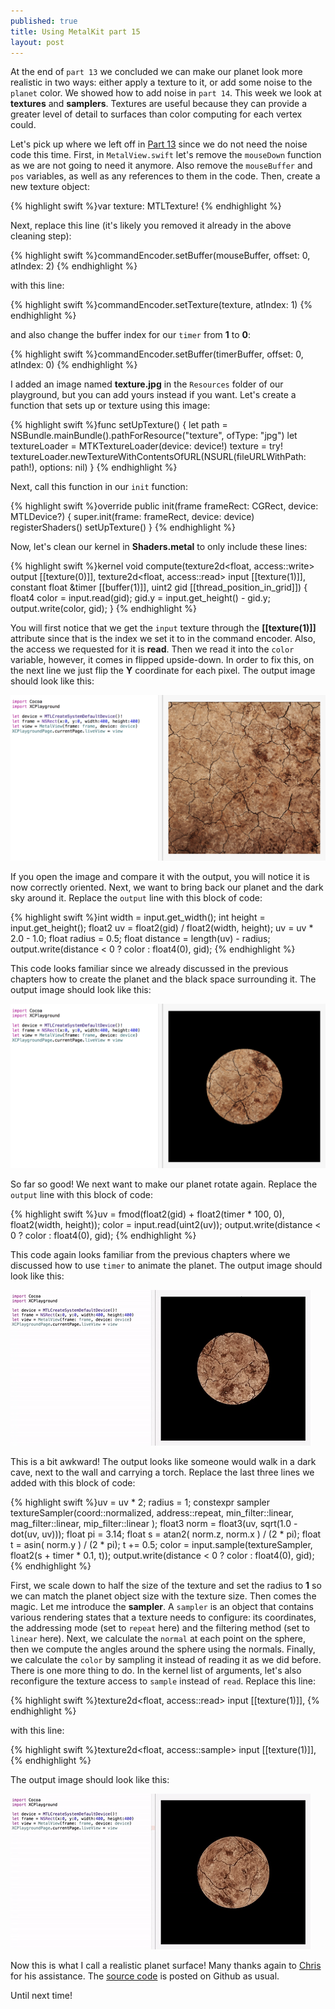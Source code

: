 ```yaml
---
published: true
title: Using MetalKit part 15
layout: post
---
```

At the end of `part 13` we concluded we can make our planet look more realistic in two ways: either apply a texture to it, or add some noise to the `planet` color. We showed how to add noise in `part 14`. This week we look at __textures__ and __samplers__. Textures are useful because they can provide a greater level of detail to surfaces than color computing for each vertex could.

Let's pick up where we left off in [Part 13](http://mhorga.org/2016/05/25/using-metalkit-part-13.html) since we do not need the noise code this time. First, in `MetalView.swift` let's remove the `mouseDown` function as we are not going to need it anymore. Also remove the `mouseBuffer` and `pos` variables, as well as any references to them in the code. Then, create a new texture object:

{% highlight swift %}var texture: MTLTexture!
{% endhighlight %}

Next, replace this line (it's likely you removed it already in the above cleaning step):

{% highlight swift %}commandEncoder.setBuffer(mouseBuffer, offset: 0, atIndex: 2)
{% endhighlight %}

with this line:

{% highlight swift %}commandEncoder.setTexture(texture, atIndex: 1)
{% endhighlight %}

and also change the buffer index for our `timer` from __1__ to __0__:

{% highlight swift %}commandEncoder.setBuffer(timerBuffer, offset: 0, atIndex: 0)
{% endhighlight %}

I added an image named __texture.jpg__ in the `Resources` folder of our playground, but you can add yours instead if you want. Let's create a function that sets up or texture using this image:

{% highlight swift %}func setUpTexture() {
    let path = NSBundle.mainBundle().pathForResource("texture", ofType: "jpg")
    let textureLoader = MTKTextureLoader(device: device!)
    texture = try! textureLoader.newTextureWithContentsOfURL(NSURL(fileURLWithPath: path!), options: nil)
}
{% endhighlight %}

Next, call this function in our `init` function:

{% highlight swift %}override public init(frame frameRect: CGRect, device: MTLDevice?) {
    super.init(frame: frameRect, device: device)
    registerShaders()
    setUpTexture()
}
{% endhighlight %}

Now, let's clean our kernel in __Shaders.metal__ to only include these lines:

{% highlight swift %}kernel void compute(texture2d<float, access::write> output [[texture(0)]],
                    texture2d<float, access::read> input [[texture(1)]],
                    constant float &timer [[buffer(1)]],
                    uint2 gid [[thread_position_in_grid]])
{
    float4 color = input.read(gid);
    gid.y = input.get_height() - gid.y;
    output.write(color, gid);
}
{% endhighlight %}

You will first notice that we get the `input` texture through the __[[texture(1)]]__ attribute since that is the index we set it to in the command encoder. Also, the access we requested for it is __read__. Then we read it into the `color` variable, however, it comes in flipped upside-down. In order to fix this, on the next line we just flip the __Y__ coordinate for each pixel. The output image should look like this:

![alt text](https://github.com/MetalKit/images/raw/master/chapter15_1.png "1")

If you open the image and compare it with the output, you will notice it is now correctly oriented. Next, we want to bring back our planet and the dark sky around it. Replace the `output` line with this block of code:

{% highlight swift %}int width = input.get_width();
int height = input.get_height();
float2 uv = float2(gid) / float2(width, height);
uv = uv * 2.0 - 1.0;
float radius = 0.5;
float distance = length(uv) - radius;
output.write(distance < 0 ? color : float4(0), gid);
{% endhighlight %}

This code looks familiar since we already discussed in the previous chapters how to create the planet and the black space surrounding it. The output image should look like this:

![alt text](https://github.com/MetalKit/images/raw/master/chapter15_2.png "2")

So far so good! We next want to make our planet rotate again. Replace the `output` line with this block of code:

{% highlight swift %}uv = fmod(float2(gid) + float2(timer * 100, 0), float2(width, height));
color = input.read(uint2(uv));
output.write(distance < 0 ? color : float4(0), gid);
{% endhighlight %}

This code again looks familiar from the previous chapters where we discussed how to use `timer` to animate the planet. The output image should look like this:

![alt text](https://github.com/MetalKit/images/raw/master/chapter15_3.gif "3")

This is a bit awkward! The output looks like someone would walk in a dark cave, next to the wall and carrying a torch. Replace the last three lines we added with this block of code:

{% highlight swift %}uv = uv * 2;
radius = 1;
constexpr sampler textureSampler(coord::normalized,
                                 address::repeat,
                                 min_filter::linear,
                                 mag_filter::linear,
                                 mip_filter::linear );
float3 norm = float3(uv, sqrt(1.0 - dot(uv, uv)));
float pi = 3.14;
float s = atan2( norm.z, norm.x ) / (2 * pi);
float t = asin( norm.y ) / (2 * pi);
t += 0.5;
color = input.sample(textureSampler, float2(s + timer * 0.1, t));
output.write(distance < 0 ? color : float4(0), gid);
{% endhighlight %}

First, we  scale down to half the size of the texture and set the radius to __1__ so we can match the planet object size with the texture size. Then comes the magic. Let me introduce the __sampler__. A `sampler` is an object that contains various rendering states that a texture needs to configure: its coordinates, the addressing mode (set to `repeat` here) and the filtering method (set to `linear` here). Next, we calculate the `normal` at each point on the sphere, then we compute the angles around the sphere using the normals. Finally, we calculate the `color` by sampling it instead of reading it as we did before. There is one more thing to do. In the kernel list of arguments, let's also reconfigure the texture access to `sample` instead of `read`. Replace this line:
 
{% highlight swift %}texture2d<float, access::read> input [[texture(1)]],
{% endhighlight %}
 
with this line:

{% highlight swift %}texture2d<float, access::sample> input [[texture(1)]],
{% endhighlight %}

The output image should look like this:

![alt text](https://github.com/MetalKit/images/raw/master/chapter15_4.gif "4")

Now this is what I call a realistic planet surface! Many thanks again to [Chris](https://twitter.com/_psonice) for his assistance. The [source code](https://github.com/MetalKit/metal) is posted on Github as usual.

Until next time!